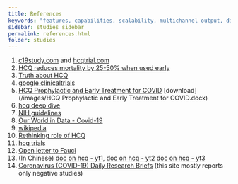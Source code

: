 ```yaml
---
title: References
keywords: "features, capabilities, scalability, multichannel output, dita, hats, comparison, benefits"
sidebar: studies_sidebar
permalink: references.html
folder: studies
---
```


1. [c19study.com](https://c19study.com/) and [hcqtrial.com](https://hcqtrial.com/)
2. [HCQ reduces mortality by 25-50% when used early](https://roamresearch.com/?fbclid=IwAR0iV-PA3xSdlalrsT09GILREsXdp2ov_Asw_HtkO2tJknxDnLau1duN1s8#/app/hydroxychloroquine/page/FwgBXp1SG)
3. [Truth about HCQ](https://truthabouthcq.com/hcq-works/)
4. [google clinicaltrials](https://www.google.com/search?q=hydroxychloroquine%20site%3Aclinicaltrials.gov)
5. [HCQ Prophylactic and Early Treatment for COVID](https://docs.google.com/document/d/1vDD8JkHe62hmpkalx1tejkd_zDnVwJ9XXRjgXAc1qUc/edit) 
   [download](/images/HCQ Prophylactic and Early Treatment for COVID.docx)
6. [hcq deep dive](https://twitter.com/gummibear737/status/1283840177497088001)
7. [NIH guidelines](https://www.covid19treatmentguidelines.nih.gov/antiviral-therapy/chloroquine-or-hydroxychloroquine/)
8. [Our World in Data - Covid-19](https://ourworldindata.org/coronavirus-data-explorer)
9. [wikipedia](https://en.wikipedia.org/wiki/Hydroxychloroquine)
10. [Rethinking role of HCQ](https://www.ncbi.nlm.nih.gov/pmc/articles/PMC7267640/)
11. [hcq trials](https://drugsheet.com/?intervention=Hydroxychloroquine)
12. [Open letter to Fauci](https://www.thedesertreview.com/opinion/columnists/open-letter-to-dr-anthony-fauci-regarding-the-use-of-hydroxychloroquine-for-treating-covid-19/article_31d37842-dd8f-11ea-80b5-bf80983bc072.html)
13. (In Chinese) [doc on hcq - yt1](https://www.youtube.com/watch?v=WTA_o8UJGEA), [doc on hcq - yt2](https://www.youtube.com/watch?v=ginuNMMqH6I) [doc on hcq - yt3](https://www.youtube.com/watch?v=1x_11I5SLII)
14. [Coronavirus (COVID-19) Daily Research Briefs](https://www.aafp.org/journals/afp/content/covid-briefs.html) (this site mostly reports only negative studies)
